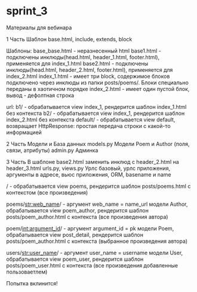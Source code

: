 # sprint_3
Материалы для вебинара

1 Часть
Шаблон base.html, include, extends, block

Шаблоны:
base_base.html - неразнесенный html
base1.html - подключены инклюды(head.html, header_1.html, footer.html), применяется для index_1.html
base2.html - подключены инклюды(head.html, header_2.html, footer.html), применяется для index_2.html
index_1.html - имеет три block, содержимое блоков подключено через инклюды из
папки posts/poems/. Блоки специально переданы в хаотичном порядке
index_2.html - имеет один пустой блок, вывод - дефолтная строка

url:
b1/ - обрабатывается view index_1, рендерится шаблон index_1.html без контекста
b2/ - обрабатывается view index_1, рендерится шаблон index_2.html без контекста
default/ - обрабатывается view default, возвращает HttpResponse:
простая передача строки с какой-то информацией

2 Часть Модели и База данных
models.py
Модели Poem и Author (поля, связи, атрибуты)
admin.py
Админка

3 Часть
В шаблоне base2.html заменить инклюд с header_2.html на header_3.html
urls.py, views.py
Урлс базовый, урлс приложения, аргументы в адресе, вьюс приложения, ORM, basename и name

/ - обрабатывается view poems, рендерится шаблон posts/poems.html c контекстом (все произведения)

poems/<str:web_name>/ - аргумент web_name = name_url модели Author, обрабатывается view poem_author,
рендерится шаблон posts/poem_author.html c контекста (все произведения автора)

poem/<int:argument_id>/ - аргумент argument_id = pk модели Poem, обрабатывается view post_detail,
рендерится шаблон posts/poem_author.html c контекста (выбранное произведения автора)

users/<str:user_name>/ - аргумент user_name = username модели User, обрабатывается view poem_user,
рендерится шаблон posts/poem_user.html c контекста (все произведения добавленные пользоваетлем)

Попытка вклинится!
